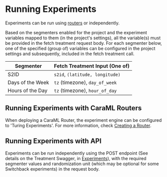 # Running Experiments

Experiments can be run using [routers](../routers/) or independently.

Based on the segmenters enabled for the project and the experiment variables mapped to them (in the project's settings), all the variable(s) must be provided in the fetch treatment request body. For each segmenter below, one of the specified (group of) variables can be configured in the project settings and subsequently, included in the fetch treatment call.

| Segmenter        | Fetch Treatment Input (One of)  |
| ---------------- | ------------------------------- |
| S2ID             | `s2id`, `(latitude, longitude)` |
| Days of the Week | `tz` (timezone), `day_of_week`  |
| Hours of the Day | `tz` (timezone), `hour_of_day`  |

## Running Experiments with CaraML Routers

When deploying a CaraML Router, the experiment engine can be configured to 'Turing Experiments'. For more information, check [Creating a Router](../routers/creating-a-router/).

## Running Experiments with API

Experiments can be run independently using the POST endpoint (See details on the Treatment Swagger, in [Experiments](./)), with the required segmenter values and randomization unit (which may be optional for some Switchback experiments) in the request body.
